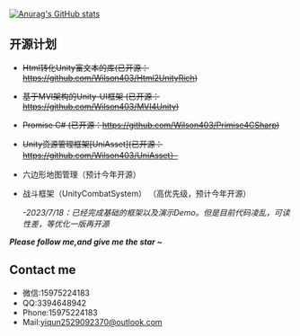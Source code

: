 [![Anurag's GitHub stats](https://github-readme-stats.vercel.app/api?username=Wilson403)](https://github.com/anuraghazra/github-readme-stats)
## 开源计划
* ~~Html转化Unity富文本的库(已开源：https://github.com/Wilson403/Html2UnityRich)~~
* ~~基于MVI架构的Unity-UI框架 (已开源：https://github.com/Wilson403/MVI4Unity)~~
* ~~Promise C# (已开源：https://github.com/Wilson403/Primise4CSharp)~~
* ~~Unity资源管理框架[UniAsset](已开源：https://github.com/Wilson403/UniAsset）~~
* 六边形地图管理（预计今年开源）
* 战斗框架（UnityCombatSystem） （高优先级，预计今年开源）
  
  <i>-2023/7/18：已经完成基础的框架以及演示Demo。但是目前代码凌乱，可读性差，等优化一版再开源</i>

<i><b>Please follow me,and give me the star ~</b></i>

## Contact me
* 微信:15975224183
* QQ:3394648942
* Phone:15975224183
* Mail:yiqun2529092370@outlook.com
